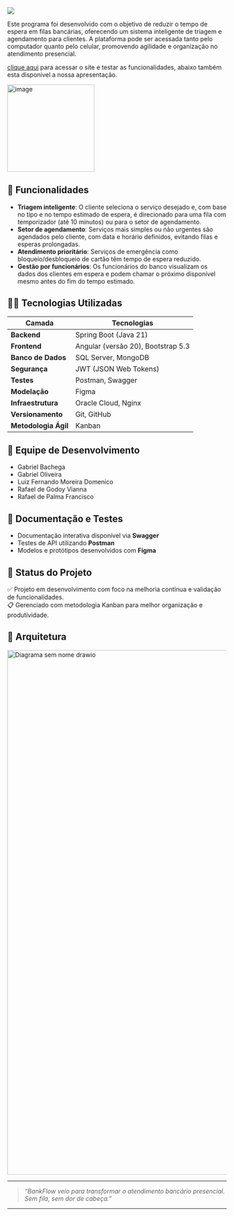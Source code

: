 <img src="https://readme-typing-svg.herokuapp.com?font=Fira+Code&size=32&pause=1000&color=30D158&width=1000&lines=BankFlow+-+uma+aplicação+web+inovadora!;"  />



Este programa foi desenvolvido com o objetivo de reduzir o tempo de espera em filas bancárias, oferecendo um sistema inteligente de triagem e agendamento para clientes. A plataforma pode ser acessada tanto pelo computador quanto pelo celular, promovendo agilidade e organização no atendimento presencial.




[clique aqui](http://bankflow.ddns-ip.net/) para acessar o site e testar as funcionalidades, abaixo também esta disponivel a nossa apresentação.

[<img width="200" height="200" alt="image" src="https://github.com/user-attachments/assets/2a75b381-8473-45b5-a678-0c0241cdffe7" />](https://www.canva.com/design/DAGtbrEnMdM/63F3ElAnO-EUj-Qb3vlKXQ/edit?utm_content=DAGtbrEnMdM&utm_campaign=designshare&utm_medium=link2&utm_source=sharebutton)



## 📌 Funcionalidades

- **Triagem inteligente**: O cliente seleciona o serviço desejado e, com base no tipo e no tempo estimado de espera, é direcionado para uma fila com temporizador (até 10 minutos) ou para o setor de agendamento.
- **Setor de agendamento**: Serviços mais simples ou não urgentes são agendados pelo cliente, com data e horário definidos, evitando filas e esperas prolongadas.
- **Atendimento prioritário**: Serviços de emergência como bloqueio/desbloqueio de cartão têm tempo de espera reduzido.
- **Gestão por funcionários**: Os funcionários do banco visualizam os dados dos clientes em espera e podem chamar o próximo disponível mesmo antes do fim do tempo estimado.


## 👨‍💻 Tecnologias Utilizadas

| Camada        | Tecnologias                      |
|---------------|----------------------------------|
| **Backend**   | Spring Boot (Java 21)            |
| **Frontend**  | Angular (versão 20), Bootstrap 5.3 |
| **Banco de Dados** | SQL Server, MongoDB         |
| **Segurança** | JWT (JSON Web Tokens)            |
| **Testes**    | Postman, Swagger                 |
| **Modelação** | Figma                            |
| **Infraestrutura** | Oracle Cloud, Nginx         |
| **Versionamento** | Git, GitHub                  |
| **Metodologia Ágil** | Kanban                   |



## 👥 Equipe de Desenvolvimento

- Gabriel Bachega  
- Gabriel Oliveira  
- Luiz Fernando Moreira Domenico  
- Rafael de Godoy Vianna  
- Rafael de Palma Francisco  



## 📖 Documentação e Testes

- Documentação interativa disponível via **Swagger**
- Testes de API utilizando **Postman**
- Modelos e protótipos desenvolvidos com **Figma**



## 📌 Status do Projeto

✅ Projeto em desenvolvimento com foco na melhoria contínua e validação de funcionalidades.  
📋 Gerenciado com metodologia Kanban para melhor organização e produtividade.



## 🎨 Arquitetura


<img width="2752" height="1201" alt="Diagrama sem nome drawio" src="https://github.com/user-attachments/assets/5289ffec-4833-4381-9bdb-5b052fb9c773" />


---

> _“BankFlow veio para transformar o atendimento bancário presencial. Sem fila, sem dor de cabeça.”_

---


